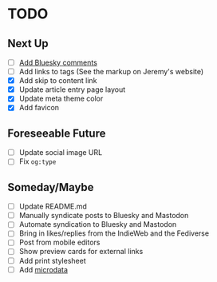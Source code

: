# TODO

## Next Up

- [ ] [Add Bluesky comments](https://brittanyellich.com/bluesky-comments-likes/)
- [ ] Add links to tags (See the markup on Jeremy's website)
- [x] Add skip to content link
- [x] Update article entry page layout
- [x] Update meta theme color
- [x] Add favicon

## Foreseeable Future

- [ ] Update social image URL
- [ ] Fix `og:type`

## Someday/Maybe

- [ ] Update README.md
- [ ] Manually syndicate posts to Bluesky and Mastodon
- [ ] Automate syndication to Bluesky and Mastodon
- [ ] Bring in likes/replies from the IndieWeb and the Fediverse
- [ ] Post from mobile editors
- [ ] Show preview cards for external links
- [ ] Add print stylesheet
- [ ] Add [microdata](https://schema.org/docs/gs.html)
